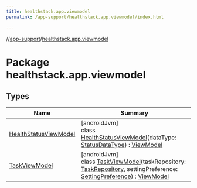 ```yaml
---
title: healthstack.app.viewmodel
permalink: /app-support/healthstack.app.viewmodel/index.html

---
```

//[app-support](../../index.html)/[healthstack.app.viewmodel](index.html)



# Package healthstack.app.viewmodel



## Types


| Name | Summary |
|---|---|
| [HealthStatusViewModel](-health-status-view-model/index.html) | [androidJvm]<br>class [HealthStatusViewModel](-health-status-view-model/index.html)(dataType: [StatusDataType](../healthstack.app.status/-status-data-type/index.html)) : [ViewModel](https://developer.android.com/reference/kotlin/androidx/lifecycle/ViewModel.html) |
| [TaskViewModel](-task-view-model/index.html) | [androidJvm]<br>class [TaskViewModel](-task-view-model/index.html)(taskRepository: [TaskRepository](../healthstack.app.task.repository/-task-repository/index.html), settingPreference: [SettingPreference](../healthstack.app.pref/-setting-preference/index.html)) : [ViewModel](https://developer.android.com/reference/kotlin/androidx/lifecycle/ViewModel.html) |

